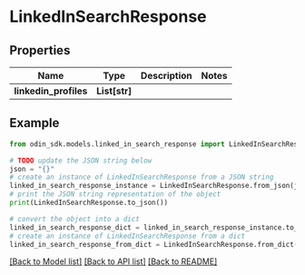 # LinkedInSearchResponse


## Properties

Name | Type | Description | Notes
------------ | ------------- | ------------- | -------------
**linkedin_profiles** | **List[str]** |  | 

## Example

```python
from odin_sdk.models.linked_in_search_response import LinkedInSearchResponse

# TODO update the JSON string below
json = "{}"
# create an instance of LinkedInSearchResponse from a JSON string
linked_in_search_response_instance = LinkedInSearchResponse.from_json(json)
# print the JSON string representation of the object
print(LinkedInSearchResponse.to_json())

# convert the object into a dict
linked_in_search_response_dict = linked_in_search_response_instance.to_dict()
# create an instance of LinkedInSearchResponse from a dict
linked_in_search_response_from_dict = LinkedInSearchResponse.from_dict(linked_in_search_response_dict)
```
[[Back to Model list]](../README.md#documentation-for-models) [[Back to API list]](../README.md#documentation-for-api-endpoints) [[Back to README]](../README.md)


